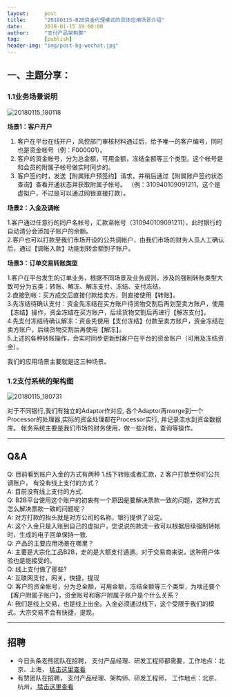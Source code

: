 ```yaml
---                           
layout:     post                                                
title:      "20180115-B2B资金代理模式的具体应用场景介绍"                                                                               
date:       2018-01-15 19:00:00  
author:     "支付产品架构群"      
tag:		[publish]                                    
header-img: "img/post-bg-wechat.jpg"        
---
```



## 一、主题分享：
 
### 1.1业务场景说明

![20180115_180118](http://static.cocolian.org/img/20180115_180118.png)  

**场景1：客户开户**  

1. 客户在平台在线开户，风控部门审核材料通过后，给予唯一的客户编号，同时也是资金帐号（例：F000001）。     
2. 客户的资金帐号，分为总金额，可用金额，冻结金额等三个类型。这个帐号是和会员的附属子帐号做实时同步的。     
3. 客户签约时，发送【附属账户预签约】请求，并稍后通过【附属账户签约状态查询】查看开通状态并获取附属子帐号。    （例：310940109091211，这个是虚拟户，不过是可以通过网银直接打款）。  

**场景2：入金及调帐**  

1.客户通过任意行的同户名帐号，汇款至帐号（310940109091211），此时银行的自动清分会添加子账户的余额。     
2.客户也可以打款至我们市场开设的公共调帐户，由我们市场的财务人员人工确认后，通过【调帐入款】功能划转金额到子账户。  

**场景3：订单交易转账类型**

1.客户在平台发生的订单业务，根据不同场景及业务规则，涉及的强制转账类型大致可分为五类：转账、解冻、解冻支付、冻结、支付冻结。   
2.直接到帐：买方成交后直接付款给卖方，则直接使用【转账】。   
3.先冻结待确认支付：资金先冻结在买方账户待货物交割后再划至卖方账户，使用【冻结】操作，资金冻结在买方账户，后续货物交割后再进行【解冻支付】。   
4.先支付冻结待确认解冻：资金先使用【支付冻结】付款至卖方账户，资金冻结在卖方账户，后续货物交割后再使用【解冻】。   
5.上述的各种转账操作，会实时同步更新到客户在平台的资金账户（可用及冻结资金）。   

我们的应用场景主要就是这三种场景。

### 1.2支付系统的架构图

![20180115_180731](http://static.cocolian.org/img/20180115_180731.png)  

对于不同银行,我们有独立的Adaptor作对应, 各个Adaptor再merge到一个Processor的处理器,实际的资金处理都在Processor实行, 并记录流水到资金数据库。   帐务系统主要是我们市场的财务使用，做一些对帐，查询等操作。

---  

## Q&A

Q: 目前看到账户入金的方式有两种 1.线下转账或者汇款，2 客户打款至你们公共调账户， 有没有线上支付的方式？   
A: 目前没有线上支付的方式.  
Q: B2B平台使用这个账户的初衷有一个原因是要解决票款一致的问题，这种方式怎么解决票款一致的问题呢？   
A: 对方打款的抬头就是对方公司的名称，银行提供了设定。  
A: 这个入金只是入账到自己的虚拟户，您说说的款流一致可以根据后续强制转帐时，生成的电子回单保持一致.  
Q: 产品的主要应用场景在哪里？     
A: 主要是大宗化工品B2B，走的是大额支付通道。对于交易商来说，这种用户体验也是能接受的。  
Q: 线上支付做了那些?    
A: 互联网支付，网关，快捷，提现  
Q: 客户的资金帐号，分为总金额，可用金额，冻结金额等三个类型，为啥还要个【客户附属子账户】，资金账号和客户附属子账户是个什么关系？  
A: 我们是线上交易，也是线上出金。入金必须通过线下，这个受限于我们的模式。大宗交易不会有快捷，提现。  

--- 

## 招聘

- 今日头条老熊团队在招聘， 支付产品经理、研发工程师都需要，工作地点：北京、上海， [猛击这里查看 ](http://doc.cocolian.org/job/2018/01/16/toutiao/)  
- 有赞团队在招聘， 支付产品经理、架构师、研发工程师， 工作地点：北京、杭州，[ 猛击这里查看](http://doc.cocolian.org/job/2018/01/17/youzan/)   
